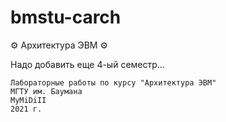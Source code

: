 # bmstu-carch
⚙️ Архитектура ЭВМ ⚙️

Надо добавить еще 4-ый семестр...

```
Лабораторные работы по курсу "Архитектура ЭВМ"
МГТУ им. Баумана
MyMiDiII
2021 г.
```
